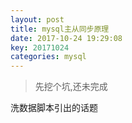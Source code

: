 ```yaml
---
layout: post
title: mysql主从同步原理
date: 2017-10-24 19:29:08
key: 20171024
categories: mysql
---
```

> 先挖个坑,还未完成

洗数据脚本引出的话题

